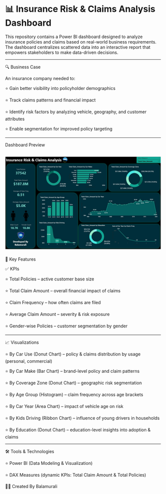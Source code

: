 
# 📊 Insurance Risk & Claims Analysis Dashboard

This repository contains a Power BI dashboard designed to analyze insurance policies and claims based on real-world business requirements. The dashboard centralizes scattered data into an interactive report that empowers stakeholders to make data-driven decisions.

---

🔍 Business Case

An insurance company needed to:

⭐ Gain better visibility into policyholder demographics

⭐ Track claims patterns and financial impact

⭐ Identify risk factors by analyzing vehicle, geography, and customer attributes

⭐ Enable segmentation for improved policy targeting

---
Dashboard Preview

![Dashboard Report](https://github.com/s-balamurali/Insurance-Claim-Data-Analysis-Dashboard/blob/main/Insurance_Data_Claim_Analysis_DashBoard.jpg)
---

🚀 Key Features

✅ KPIs

⭐ Total Policies – active customer base size

⭐ Total Claim Amount – overall financial impact of claims

⭐ Claim Frequency – how often claims are filed

⭐ Average Claim Amount – severity & risk exposure

⭐ Gender-wise Policies – customer segmentation by
gender

---

📈 Visualizations

⭐ By Car Use (Donut Chart) – policy & claims distribution by usage (personal, commercial)

⭐ By Car Make (Bar Chart) – brand-level policy and claim patterns

⭐ By Coverage Zone (Donut Chart) – geographic risk segmentation

⭐ By Age Group (Histogram) – claim frequency across age brackets

⭐ By Car Year (Area Chart) – impact of vehicle age on risk

⭐ By Kids Driving (Ribbon Chart) – influence of young drivers in households

⭐ By Education (Donut Chart) – education-level insights into adoption & claims


---

🛠️ Tools & Technologies

⭐ Power BI (Data Modeling & Visualization)

⭐ DAX Measures (dynamic KPIs: Total Claim Amount & Total Policies)

👨‍💻 Created By Balamurali

